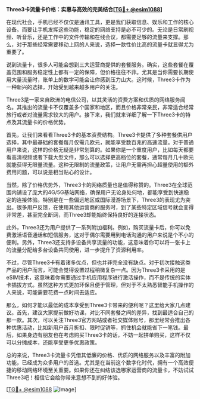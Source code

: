 **Three3卡流量卡价格：实惠与高效的完美结合[[TG💪+ @esim1088](https://t.me/s/esim1088)]**

在现代社会，手机已经不仅仅是通讯工具，更是我们获取信息、娱乐和工作的核心设备。而要让手机发挥这些功能，稳定的网络支持是必不可少的。无论是日常刷视频、听音乐，还是工作中的文件传输和在线会议，都需要足够的流量来支撑。那么，对于那些经常需要移动上网的人来说，选择一款性价比高的流量卡就显得尤为重要了。

说到流量卡，很多人可能会想到三大运营商提供的套餐服务。确实，这些套餐在覆盖范围和服务稳定性上都有一定的保障，但价格往往不菲。尤其是当你需要长期使用大量流量时，账单上的数字可能会让你感到压力山大。这时候，Three3卡作为一种新兴的选择，开始受到越来越多用户的关注。

Three3是一家来自欧洲的电信公司，以其灵活的资费方案和优质的网络服务闻名。其推出的流量卡不仅覆盖多个国家和地区，而且价格非常亲民，非常适合经常旅行或者对流量需求较大的用户。接下来，我们就来详细了解一下Three3卡的特点及其流量卡的价格优势。

首先，让我们来看看Three3卡的基本资费结构。Three3卡提供了多种套餐供用户选择，其中最基础的套餐每月仅需几欧元，就能享受数百兆的高速流量。对于普通用户来说，这样的价格无疑是非常划算的。如果你是一个重度用户，比如每天都要看高清视频或者下载大型文件，那么可以选择更高档位的套餐，通常每月几十欧元就能获得无限量流量。这种无限制的流量政策，让用户无需再担心超量使用的额外费用问题，可以说是相当贴心的设计。

当然，除了价格优势外，Three3卡的网络质量也是值得称赞的。Three3在全球范围内铺设了庞大的4G/5G基站网络，确保用户无论身处何地，都能享受到快速稳定的连接体验。特别是在一些偏远地区或国际漫游场景下，Three3的表现尤为突出。很多用户反馈，在使用其他运营商的服务时，到了某些特定区域信号就会变得非常差，甚至完全断网，而Three3却能始终保持良好的连接状态。

此外，Three3还为用户提供了一系列附加福利。例如，购买流量卡后，你可以免费激活语音通话和短信服务，这对于偶尔需要用到电话沟通的用户来说是个不小的便利。另外，Three3还支持多设备共享流量的功能，这意味着你可以将一张卡上的流量分配给多台设备共同使用，进一步提升了资源利用率。

不过，尽管Three3卡有着诸多优点，但也并非完全没有缺点。对于初次接触这类产品的用户而言，可能会觉得设置过程稍微复杂一点。因为Three3卡采用的是eSIM技术，这意味着你需要通过手机应用程序进行激活操作，而不是传统的实体卡插拔方式。虽然这种方式更加环保且便于管理，但对于不太熟悉智能手机操作的人来说，可能需要花费一点时间去适应。

那么，如何才能以最低的成本享受到Three3卡带来的便利呢？这里给大家几点建议。首先，建议大家提前做好功课，对比不同套餐之间的差异，找到最适合自己的那一款。其次，可以关注Three3官方网站或者社交媒体账号，那里经常会推出各种优惠活动，比如新用户首月折扣、限时促销等，抓住机会就能省下一笔钱。最后，如果身边有朋友也在考虑购买Three3卡的话，不妨一起拼单购买，这样不仅可以分摊成本，还能享受更多优惠政策。

总的来说，Three3卡流量卡凭借其低廉的价格、优质的网络服务以及丰富的附加功能，已经成为众多用户的首选。尤其是在当前这个数字化时代，拥有一个高效便捷的移动网络环境至关重要。如果你还在纠结该选哪家运营商的流量卡，不妨试试Three3吧！相信它会给你带来意想不到的好体验。

[[TG💪+ @esim1088](https://t.me/s/esim1088) ![Image](https://i.postimg.cc/4NQfJmqS/Snipaste-2025-05-13-00-14-12.png)]